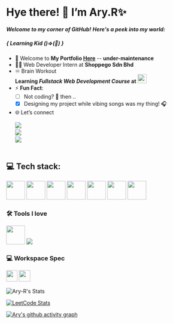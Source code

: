 # **Hye there! 👋 I’m Ary.R✨**
***Welcome to my corner of GitHub!***
***Here's a peek into my world:***

##### **{ Learning Kid ()=>(🧠) }**
- 🌱 Welcome to **My Portfolio [Here](#)** -- **under-maintenance**
- 👩‍💻 Web Developer Intern at **Shoppego Sdn Bhd**
- ♾️ Brain Workout <br />
  **Learning ***Fullstack Web Development Course*** at** <img src="https://github.com/user-attachments/assets/0c46fb9d-1bba-4997-bc6d-ff55224ade9a" height="24"/>
- ⚡ **Fun Fact**:  
  - [ ] Not coding? 🤔 then ..
  - [x] Designing my project while vibing songs was my thing! 🎧

- 🌐 Let’s connect
<br /><br /> [<img src="https://img.shields.io/badge/LinkedIn-0077B5?style=for-the-badge&logo=linkedin&logoColor=white" />](https://www.linkedin.com/in/ary-r/) <br/>
[<img src="https://img.shields.io/badge/GitHub-100000?style=for-the-badge&logo=github&logoColor=white"/>](https://github.com/Ary-R)
<br/> [<img src="https://img.shields.io/badge/instagram-d62976?style=for-the-badge&logo=instagram&logoColor=white" />](https://www.instagram.com/de.stack_dev/) <br /><br />


## 💻 **Tech stack**:
 <img height="50" width="50" src="https://img.icons8.com/color/48/000000/html-5.png" /> <img height="50" width="50" src="https://img.icons8.com/color/48/000000/css3.png" /> <img height="50" width="50" src="https://img.icons8.com/color/48/000000/bootstrap.png" />
<img height="50" width="50" src="https://img.icons8.com/color/48/000000/javascript.png"/> <img height="50" width="50" src="https://img.icons8.com/color/48/000000/react-native.png"/> <img height="50" width="50" src="https://img.icons8.com/color/48/000000/mongodb.png"/> <img height="50" width="50" src="https://img.icons8.com/color/48/000000/nodejs.png"/>

### 🛠️ **Tools I love**
<img height="50" width="50" src="https://img.icons8.com/color/48/000000/visual-studio-code-2019.png"/>  <img src="https://img.icons8.com/color/48/000000/figma--v1.png"/> 

### 💻 Workspace Spec
<img height="30" src="https://img.shields.io/badge/Acer%20Swift%203-SF314-43?style=for-the-badge&logo=acer&logoColor=white" /> <img height="30" src="https://img.shields.io/badge/AMD-Ryzen%205-5500U?style=for-the-badge&logo=AMD&logoColor=white&color=magenta"/>

![Ary-R's Stats](https://github-readme-stats.vercel.app/api?username=Ary-R&theme=chartreuse-dark&show_icons=true&hide_border=true&count_private=false)

[![LeetCode Stats](https://leetcard.jacoblin.cool/kugan_r?theme=dark&font=Staatliches&ext=contest)](https://leetcode.com/u/kugan_r/)

[![Ary's github activity graph](https://github-readme-activity-graph.vercel.app/graph?username=Ary-R&bg_color=000000&color=ffffff&line=37ff00&point=ffffff&area=true&hide_border=true)](https://github.com/ashutosh00710/github-readme-activity-graph)
